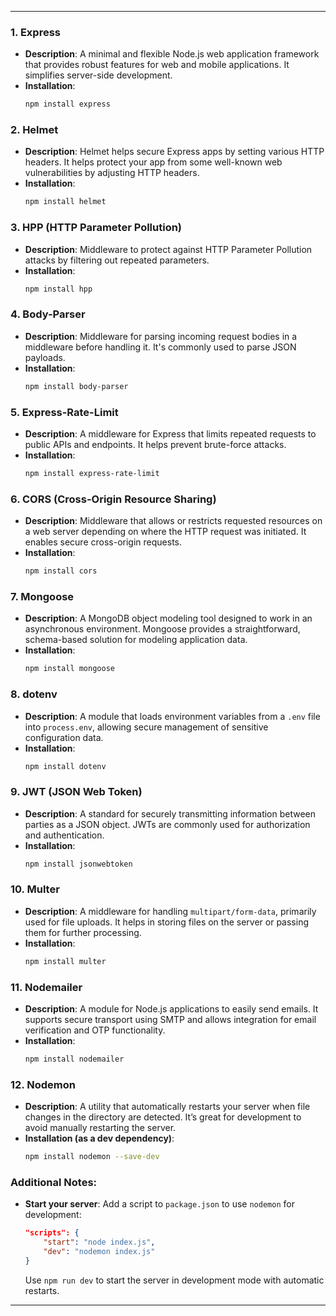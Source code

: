 
---

### 1. **Express**
   - **Description**: A minimal and flexible Node.js web application framework that provides robust features for web and mobile applications. It simplifies server-side development.
   - **Installation**: 
     ```bash
     npm install express
     ```

### 2. **Helmet**
   - **Description**: Helmet helps secure Express apps by setting various HTTP headers. It helps protect your app from some well-known web vulnerabilities by adjusting HTTP headers.
   - **Installation**: 
     ```bash
     npm install helmet
     ```

### 3. **HPP (HTTP Parameter Pollution)**
   - **Description**: Middleware to protect against HTTP Parameter Pollution attacks by filtering out repeated parameters.
   - **Installation**: 
     ```bash
     npm install hpp
     ```

### 4. **Body-Parser**
   - **Description**: Middleware for parsing incoming request bodies in a middleware before handling it. It's commonly used to parse JSON payloads.
   - **Installation**: 
     ```bash
     npm install body-parser
     ```

### 5. **Express-Rate-Limit**
   - **Description**: A middleware for Express that limits repeated requests to public APIs and endpoints. It helps prevent brute-force attacks.
   - **Installation**: 
     ```bash
     npm install express-rate-limit
     ```

### 6. **CORS (Cross-Origin Resource Sharing)**
   - **Description**: Middleware that allows or restricts requested resources on a web server depending on where the HTTP request was initiated. It enables secure cross-origin requests.
   - **Installation**: 
     ```bash
     npm install cors
     ```

### 7. **Mongoose**
   - **Description**: A MongoDB object modeling tool designed to work in an asynchronous environment. Mongoose provides a straightforward, schema-based solution for modeling application data.
   - **Installation**: 
     ```bash
     npm install mongoose
     ```

### 8. **dotenv**
   - **Description**: A module that loads environment variables from a `.env` file into `process.env`, allowing secure management of sensitive configuration data.
   - **Installation**: 
     ```bash
     npm install dotenv
     ```

### 9. **JWT (JSON Web Token)**
   - **Description**: A standard for securely transmitting information between parties as a JSON object. JWTs are commonly used for authorization and authentication.
   - **Installation**: 
     ```bash
     npm install jsonwebtoken
     ```

### 10. **Multer**
   - **Description**: A middleware for handling `multipart/form-data`, primarily used for file uploads. It helps in storing files on the server or passing them for further processing.
   - **Installation**: 
     ```bash
     npm install multer
     ```

### 11. **Nodemailer**
   - **Description**: A module for Node.js applications to easily send emails. It supports secure transport using SMTP and allows integration for email verification and OTP functionality.
   - **Installation**: 
     ```bash
     npm install nodemailer
     ```

### 12. **Nodemon**
   - **Description**: A utility that automatically restarts your server when file changes in the directory are detected. It’s great for development to avoid manually restarting the server.
   - **Installation (as a dev dependency)**: 
     ```bash
     npm install nodemon --save-dev
     ```

### Additional Notes:
- **Start your server**: Add a script to `package.json` to use `nodemon` for development:
   ```json
   "scripts": {
       "start": "node index.js",
       "dev": "nodemon index.js"
   }
   ```
   Use `npm run dev` to start the server in development mode with automatic restarts.

---
